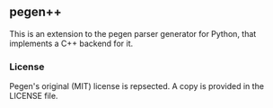 ## pegen++
This is an extension to the pegen parser generator for Python, that implements a C++ backend for it.

### License
Pegen's original (MIT) license is repsected. A copy is provided in the LICENSE file.
